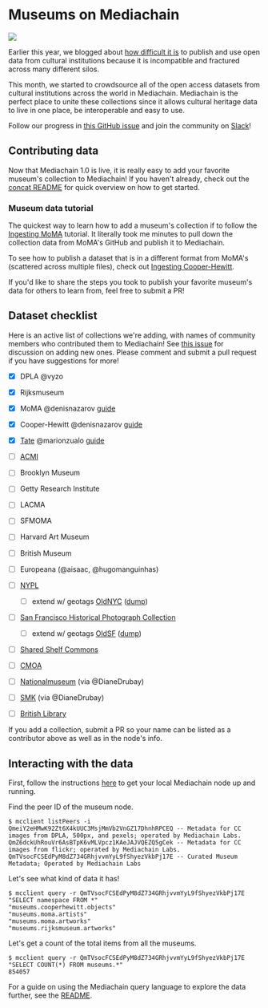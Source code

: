 # Museums on Mediachain
![](https://cdn-images-1.medium.com/max/1800/1*ru1HtO5OfLm3HbJQ-LTjrA.jpeg)

Earlier this year, we blogged about [how difficult it is](https://blog.mediachain.io/bringing-cultural-metadata-to-life-12cc118b2298#.qkd1u3fjj) to publish and use open data from cultural institutions because it is incompatible and fractured across many different silos.

This month, we started to crowdsource all of the open access datasets from cultural institutions across the world in Mediachain. Mediachain is the perfect place to unite these collections since it allows cultural heritage data to live in one place, be interoperable and easy to use.

Follow our progress in [this GitHub issue](https://github.com/mediachain/apps/issues/5) and join the community on [Slack](http://slack.mediachain.io)!

## Contributing data
Now that Mediachain 1.0 is live, it is really easy to add your favorite museum's collection to Mediachain! If you haven't already, check out the [concat README](http://github.com/mediachain/concat) for quick overview on how to get started.

### Museum data tutorial
The quickest way to learn how to add a museum's collection if to follow the [Ingesting MoMA](https://github.com/mediachain/apps/blob/master/museums/moma.md) tutorial. It literally took me minutes to pull down the collection data from MoMA's GitHub and publish it to Mediachain.

To see how to publish a dataset that is in a different format from MoMA's (scattered across multiple files), check out [Ingesting Cooper-Hewitt](https://github.com/mediachain/apps/blob/master/museums/cooper-hewitt.md).

If you'd like to share the steps you took to publish your favorite museum's data for others to learn from, feel free to submit a PR!

## Dataset checklist
Here is an active list of collections we're adding, with names of community members who contributed them to Mediachain! See [this issue](https://github.com/mediachain/apps/issues/5) for discussion on adding new ones. Please comment and submit a pull request if you have suggestions for more!

- [x] DPLA @vyzo
- [x] Rijksmuseum
- [x] MoMA @denisnazarov [guide](https://github.com/mediachain/apps/blob/master/museums/moma.md)
- [x] Cooper-Hewitt @denisnazarov [guide](https://github.com/mediachain/apps/blob/master/museums/cooper-hewitt.md)
- [x] [Tate](https://github.com/tategallery/collection) @marionzualo  [guide](https://github.com/mediachain/apps/blob/master/museums/tate.md)
- [ ] [ACMI](https://github.com/acmilabs/collection)

- [ ] Brooklyn Museum
- [ ] Getty Research Institute
- [ ] LACMA
- [ ] SFMOMA
- [ ] Harvard Art Museum
- [ ] British Museum
- [ ] Europeana (@aisaac, @hugomanguinhas)
- [ ] [NYPL](https://github.com/NYPL-publicdomain/data-and-utilities)
  - [ ] extend w/ geotags [OldNYC](https://www.oldnyc.org/) ([dump](https://github.com/oldnyc/oldnyc.github.io/raw/master/data.json))
- [ ] [San Francisco Historical Photograph Collection](http://sfpl.org/index.php?pg=0200000301)
  - [ ] extend w/ geotags [OldSF](http://www.oldsf.org/) ([dump](http://www.oldsf.org/records.js.zip))
- [ ] [Shared Shelf Commons](http://www.sscommons.org/openlibrary/welcome.html#1)
- [ ] [CMOA](https://github.com/cmoa/collection)
- [ ] [Nationalmuseum](http://www.nationalmuseum.se/wikimediacommonseng) (via @DianeDrubay)
- [ ] [SMK](http://www.smk.dk/en/use-of-images-and-text/free-download-of-artworks/) (via @DianeDrubay)
- [ ] [British Library](http://www.openculture.com/2013/12/british-library-puts-1000000-images-into-public-domain.html)

If you add a collection, submit a PR so your name can be listed as a contributor above as well as in the node's info.

## Interacting with the data
First, follow the instructions [here](http://github.com/mediachain/concat) to get your local Mediachain node up and running.

Find the peer ID of the museum node.
```
$ mcclient listPeers -i
QmeiY2eHMwK92Zt6X4kUUC3MsjMmVb2VnGZ17DhnhRPCEQ -- Metadata for CC images from DPLA, 500px, and pexels; operated by Mediachain Labs.
QmZ6dckUhRouVr6AsBTpK6vMLVpcz1KAeJAJVQEZQ5gCek -- Metadata for CC images from flickr; operated by Mediachain Labs.
QmTVsocFCSEdPyM8dZ734GRhjvvmYyL9fShyezVkbPj17E -- Curated Museum Metadata; Operated by Mediachain Labs
```

Let's see what kind of data it has!
```
$ mcclient query -r QmTVsocFCSEdPyM8dZ734GRhjvvmYyL9fShyezVkbPj17E "SELECT namespace FROM *"
"museums.cooperhewitt.objects"
"museums.moma.artists"
"museums.moma.artworks"
"museums.rijksmuseum.artworks"
```

Let's get a count of the total items from all the museums.
```
$ mcclient query -r QmTVsocFCSEdPyM8dZ734GRhjvvmYyL9fShyezVkbPj17E "SELECT COUNT(*) FROM museums.*"
854057
```

For a guide on using the Mediachain query language to explore the data further, see the [README](https://github.com/mediachain/concat#basic-operations).
